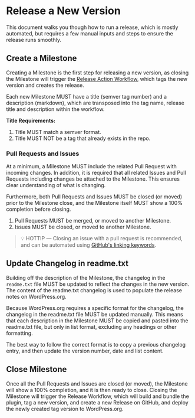# Release a New Version

This document walks you though how to run a release, which is mostly automated, but requires a few manual inputs and steps to ensure the release runs smoothly.

## Create a Milestone

Creating a Milestone is the first step for releasing a new version, as closing the Milestone will trigger the [Release Action Workflow](.github/workflows/create-release.yml), which tags the new version and creates the release.

Each new Milestone MUST have a title (semver tag number) and a description (markdown), which are transposed into the tag name, release title and description within the workflow.

__Title Requirements:__
1. Title MUST match a semver format.
2. Title MUST NOT be a tag that already exists in the repo.

### Pull Requests and Issues

At a minimum, a Milestone MUST include the related Pull Request with incoming changes. In addition, it is required that all related Issues and Pull Requests  including changes be attached to the Milestone. This ensures clear understanding of what is changing.

Furthermore, both Pull Requests and Issues MUST be closed (or moved) prior to the Milestone close, and the Milestone itself MUST show a 100% completion before closing.

1. Pull Requests MUST be merged, or moved to another Milestone.
2. Issues MUST be closed, or moved to another Milestone.

> :bulb: HOTTIP — Closing an issue with a pull request is recommended, and can be automated using [GitHub's linking keywords](https://docs.github.com/en/issues/tracking-your-work-with-issues/linking-a-pull-request-to-an-issue#linking-a-pull-request-to-an-issue-using-a-keyword).

## Update Changelog in readme.txt

Building off the description of the Milestone, the changelog in the `readme.txt` file MUST be updated to reflect the changes in the new version. The content of the readme.txt changelog is used to populate the release notes on WordPress.org.

Because WordPress.org requires a specific format for the changelog, the changelog in the readme.txt file MUST be updated manually. This means that each description in the Milestone MUST be copied and pasted into the readme.txt file, but only in list format, excluding any headings or other formatting.

The best way to follow the correct format is to copy a previous changelog entry, and then update the version number, date and list content.

## Close Milestone

Once all the Pull Requests and Issues are closed (or moved), the Milestone will show a 100% completion, and it is then ready to close. Closing the Milestone will trigger the Release Workflow, which will build and bundle the plugin, tag a new version, and create a new Release on GitHub, and deploy the newly created tag version to WordPress.org.

